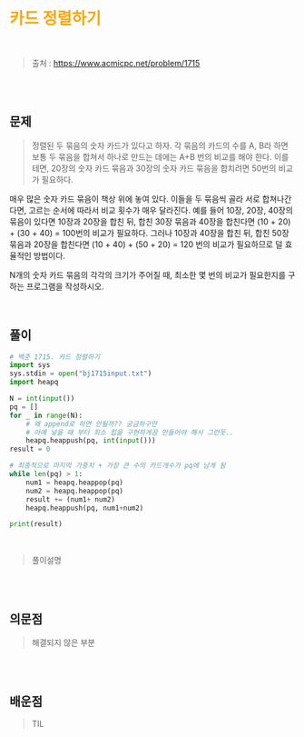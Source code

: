 <br/><Br>

<span style = "color:orange">

# 카드 정렬하기
</span>
<br>

> 출처 : https://www.acmicpc.net/problem/1715


<br/><br>

## 문제

> 정렬된 두 묶음의 숫자 카드가 있다고 하자. 각 묶음의 카드의 수를 A, B라 하면 보통 두 묶음을 합쳐서 하나로 만드는 데에는 A+B 번의 비교를 해야 한다. 이를테면, 20장의 숫자 카드 묶음과 30장의 숫자 카드 묶음을 합치려면 50번의 비교가 필요하다.

매우 많은 숫자 카드 묶음이 책상 위에 놓여 있다. 이들을 두 묶음씩 골라 서로 합쳐나간다면, 고르는 순서에 따라서 비교 횟수가 매우 달라진다. 예를 들어 10장, 20장, 40장의 묶음이 있다면 10장과 20장을 합친 뒤, 합친 30장 묶음과 40장을 합친다면 (10 + 20) + (30 + 40) = 100번의 비교가 필요하다. 그러나 10장과 40장을 합친 뒤, 합친 50장 묶음과 20장을 합친다면 (10 + 40) + (50 + 20) = 120 번의 비교가 필요하므로 덜 효율적인 방법이다.

N개의 숫자 카드 묶음의 각각의 크기가 주어질 때, 최소한 몇 번의 비교가 필요한지를 구하는 프로그램을 작성하시오.


<br>

## 풀이

```python
# 백준 1715. 카드 정렬하기
import sys
sys.stdin = open("bj1715input.txt")
import heapq

N = int(input())
pq = []
for _ in range(N):
    # 왜 append로 하면 안될까?? 궁금하구만
    # 아예 넣을 때 부터 최소 힙을 구현하게끔 만들어야 해서 그런듯..
    heapq.heappush(pq, int(input()))
result = 0

# 최종적으로 마지막 가중치 + 가장 큰 수의 카드개수가 pq에 남게 됨
while len(pq) > 1:
    num1 = heapq.heappop(pq)
    num2 = heapq.heappop(pq)
    result += (num1+ num2)
    heapq.heappush(pq, num1+num2)

print(result)
```
<br>

> 풀이설명

<br/><br>


## 의문점
> 해결되지 않은 부분


<br/><br>


## 배운점
> TIL

